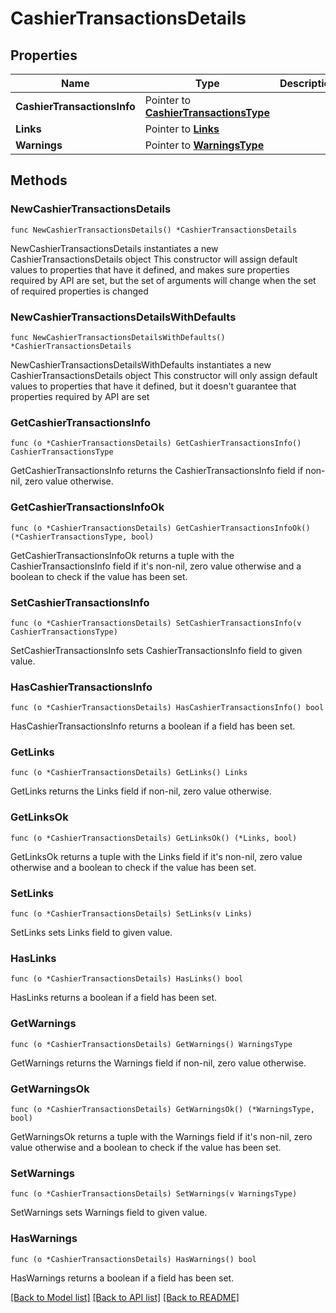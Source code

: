 # CashierTransactionsDetails

## Properties

Name | Type | Description | Notes
------------ | ------------- | ------------- | -------------
**CashierTransactionsInfo** | Pointer to [**CashierTransactionsType**](CashierTransactionsType.md) |  | [optional] 
**Links** | Pointer to [**Links**](Links.md) |  | [optional] 
**Warnings** | Pointer to [**WarningsType**](WarningsType.md) |  | [optional] 

## Methods

### NewCashierTransactionsDetails

`func NewCashierTransactionsDetails() *CashierTransactionsDetails`

NewCashierTransactionsDetails instantiates a new CashierTransactionsDetails object
This constructor will assign default values to properties that have it defined,
and makes sure properties required by API are set, but the set of arguments
will change when the set of required properties is changed

### NewCashierTransactionsDetailsWithDefaults

`func NewCashierTransactionsDetailsWithDefaults() *CashierTransactionsDetails`

NewCashierTransactionsDetailsWithDefaults instantiates a new CashierTransactionsDetails object
This constructor will only assign default values to properties that have it defined,
but it doesn't guarantee that properties required by API are set

### GetCashierTransactionsInfo

`func (o *CashierTransactionsDetails) GetCashierTransactionsInfo() CashierTransactionsType`

GetCashierTransactionsInfo returns the CashierTransactionsInfo field if non-nil, zero value otherwise.

### GetCashierTransactionsInfoOk

`func (o *CashierTransactionsDetails) GetCashierTransactionsInfoOk() (*CashierTransactionsType, bool)`

GetCashierTransactionsInfoOk returns a tuple with the CashierTransactionsInfo field if it's non-nil, zero value otherwise
and a boolean to check if the value has been set.

### SetCashierTransactionsInfo

`func (o *CashierTransactionsDetails) SetCashierTransactionsInfo(v CashierTransactionsType)`

SetCashierTransactionsInfo sets CashierTransactionsInfo field to given value.

### HasCashierTransactionsInfo

`func (o *CashierTransactionsDetails) HasCashierTransactionsInfo() bool`

HasCashierTransactionsInfo returns a boolean if a field has been set.

### GetLinks

`func (o *CashierTransactionsDetails) GetLinks() Links`

GetLinks returns the Links field if non-nil, zero value otherwise.

### GetLinksOk

`func (o *CashierTransactionsDetails) GetLinksOk() (*Links, bool)`

GetLinksOk returns a tuple with the Links field if it's non-nil, zero value otherwise
and a boolean to check if the value has been set.

### SetLinks

`func (o *CashierTransactionsDetails) SetLinks(v Links)`

SetLinks sets Links field to given value.

### HasLinks

`func (o *CashierTransactionsDetails) HasLinks() bool`

HasLinks returns a boolean if a field has been set.

### GetWarnings

`func (o *CashierTransactionsDetails) GetWarnings() WarningsType`

GetWarnings returns the Warnings field if non-nil, zero value otherwise.

### GetWarningsOk

`func (o *CashierTransactionsDetails) GetWarningsOk() (*WarningsType, bool)`

GetWarningsOk returns a tuple with the Warnings field if it's non-nil, zero value otherwise
and a boolean to check if the value has been set.

### SetWarnings

`func (o *CashierTransactionsDetails) SetWarnings(v WarningsType)`

SetWarnings sets Warnings field to given value.

### HasWarnings

`func (o *CashierTransactionsDetails) HasWarnings() bool`

HasWarnings returns a boolean if a field has been set.


[[Back to Model list]](../README.md#documentation-for-models) [[Back to API list]](../README.md#documentation-for-api-endpoints) [[Back to README]](../README.md)


